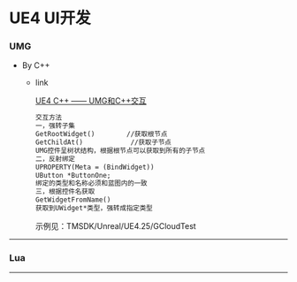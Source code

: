 # UE4 UI开发



### UMG

* By C++

  * link

    [UE4 C++ —— UMG和C++交互](https://blog.csdn.net/niu2212035673/article/details/82792910)

    ``` tex
    交互方法
    一，强转子集
    GetRootWidget()        //获取根节点
    GetChildAt()            //获取子节点
    UMG控件呈树状结构，根据根节点可以获取到所有的子节点
    二，反射绑定
    UPROPERTY(Meta = (BindWidget))
    UButton *ButtonOne;
    绑定的类型和名称必须和蓝图内的一致
    三，根据控件名获取
    GetWidgetFromName()
    获取到UWidget*类型，强转成指定类型
    ```

    示例见：TMSDK/Unreal/UE4.25/GCloudTest







---



### Lua







---

